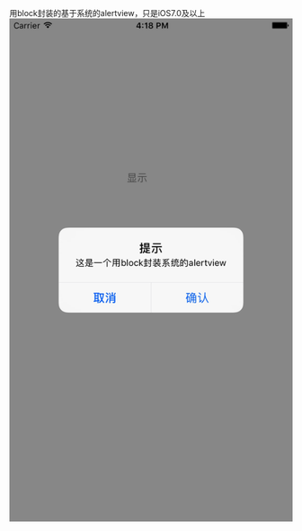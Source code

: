 用block封装的基于系统的alertview，只是iOS7.0及以上
![image](https://github.com/CampbellQi/SystemBlockAlert/raw/master/ScreenShots/1.jpg)
